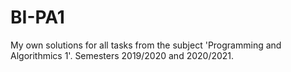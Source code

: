 # BI-PA1
 My own solutions for all tasks from the subject 'Programming and Algorithmics 1'. 
 Semesters 2019/2020 and 2020/2021.
